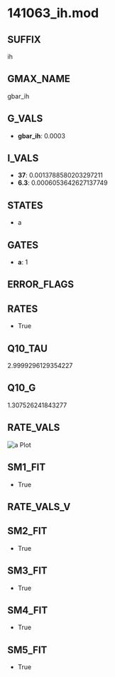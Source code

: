 # 141063_ih.mod

## SUFFIX

ih

## GMAX_NAME

gbar_ih

## G_VALS

- **gbar_ih**: 0.0003

## I_VALS

- **37**: 0.0013788580203297211
- **6.3**: 0.0006053642627137749

## STATES

- a

## GATES

- **a**: 1

## ERROR_FLAGS


## RATES

- True

## Q10_TAU

2.9999296129354227

## Q10_G

1.307526241843277

## RATE_VALS

![a Plot](/Users/pbozelos/Dropbox/icg-Chai-Panos/supermodels/output_markdown_files/IH/141063_ih.mod/images/a.png)

## SM1_FIT

- True

## RATE_VALS_V

## SM2_FIT

- True

## SM3_FIT

- True

## SM4_FIT

- True

## SM5_FIT

- True

